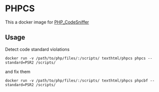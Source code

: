 # PHPCS

This a docker image for [PHP_CodeSniffer](https://github.com/squizlabs/PHP_CodeSniffer)

## Usage

Detect code standard violations

```
docker run -v /path/to/php/files/:/scripts/ texthtml/phpcs phpcs --standard=PSR2 /scripts/
```

and fix them

```
docker run -v /path/to/php/files/:/scripts/ texthtml/phpcs phpcbf --standard=PSR2 /scripts/
```
